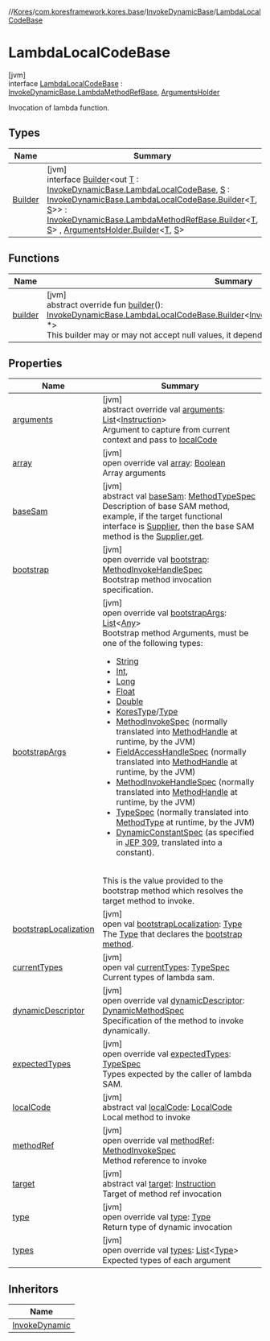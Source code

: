 //[Kores](../../../../index.md)/[com.koresframework.kores.base](../../index.md)/[InvokeDynamicBase](../index.md)/[LambdaLocalCodeBase](index.md)

# LambdaLocalCodeBase

[jvm]\
interface [LambdaLocalCodeBase](index.md) : [InvokeDynamicBase.LambdaMethodRefBase](../-lambda-method-ref-base/index.md), [ArgumentsHolder](../../-arguments-holder/index.md)

Invocation of lambda function.

## Types

| Name | Summary |
|---|---|
| [Builder](-builder/index.md) | [jvm]<br>interface [Builder](-builder/index.md)<out [T](-builder/index.md) : [InvokeDynamicBase.LambdaLocalCodeBase](index.md), [S](-builder/index.md) : [InvokeDynamicBase.LambdaLocalCodeBase.Builder](-builder/index.md)<[T](-builder/index.md), [S](-builder/index.md)>> : [InvokeDynamicBase.LambdaMethodRefBase.Builder](../-lambda-method-ref-base/-builder/index.md)<[T](-builder/index.md), [S](-builder/index.md)> , [ArgumentsHolder.Builder](../../-arguments-holder/-builder/index.md)<[T](-builder/index.md), [S](-builder/index.md)> |

## Functions

| Name | Summary |
|---|---|
| [builder](builder.md) | [jvm]<br>abstract override fun [builder](builder.md)(): [InvokeDynamicBase.LambdaLocalCodeBase.Builder](-builder/index.md)<[InvokeDynamicBase.LambdaLocalCodeBase](index.md), *><br>This builder may or may not accept null values, it depends on implementation. |

## Properties

| Name | Summary |
|---|---|
| [arguments](arguments.md) | [jvm]<br>abstract override val [arguments](arguments.md): [List](https://kotlinlang.org/api/latest/jvm/stdlib/kotlin.collections/-list/index.html)<[Instruction](../../../com.koresframework.kores/-instruction/index.md)><br>Argument to capture from current context and pass to [localCode](local-code.md) |
| [array](array.md) | [jvm]<br>open override val [array](array.md): [Boolean](https://kotlinlang.org/api/latest/jvm/stdlib/kotlin/-boolean/index.html)<br>Array arguments |
| [baseSam](index.md#-648296961%2FProperties%2F-1216412040) | [jvm]<br>abstract val [baseSam](index.md#-648296961%2FProperties%2F-1216412040): [MethodTypeSpec](../../../com.koresframework.kores.common/-method-type-spec/index.md)<br>Description of base SAM method, example, if the target functional interface is [Supplier](https://docs.oracle.com/javase/8/docs/api/java/util/function/Supplier.html), then the base SAM method is the [Supplier.get](https://docs.oracle.com/javase/8/docs/api/java/util/function/Supplier.html#get--). |
| [bootstrap](index.md#1693419231%2FProperties%2F-1216412040) | [jvm]<br>open override val [bootstrap](index.md#1693419231%2FProperties%2F-1216412040): [MethodInvokeHandleSpec](../../../com.koresframework.kores.common/-method-invoke-handle-spec/index.md)<br>Bootstrap method invocation specification. |
| [bootstrapArgs](index.md#549554050%2FProperties%2F-1216412040) | [jvm]<br>open override val [bootstrapArgs](index.md#549554050%2FProperties%2F-1216412040): [List](https://kotlinlang.org/api/latest/jvm/stdlib/kotlin.collections/-list/index.html)<[Any](https://kotlinlang.org/api/latest/jvm/stdlib/kotlin/-any/index.html)><br>Bootstrap method Arguments, must be one of the following types:<br><ul><li>[String](https://kotlinlang.org/api/latest/jvm/stdlib/kotlin/-string/index.html)</li><li>[Int](https://kotlinlang.org/api/latest/jvm/stdlib/kotlin/-int/index.html),</li><li>[Long](https://kotlinlang.org/api/latest/jvm/stdlib/kotlin/-long/index.html)</li><li>[Float](https://kotlinlang.org/api/latest/jvm/stdlib/kotlin/-float/index.html)</li><li>[Double](https://kotlinlang.org/api/latest/jvm/stdlib/kotlin/-double/index.html)</li><li>[KoresType](../../../com.koresframework.kores.type/-kores-type/index.md)/[Type](https://docs.oracle.com/javase/8/docs/api/java/lang/reflect/Type.html)</li><li>[MethodInvokeSpec](../../../com.koresframework.kores.common/-method-invoke-spec/index.md) (normally translated into [MethodHandle](https://docs.oracle.com/javase/8/docs/api/java/lang/invoke/MethodHandle.html) at runtime, by the JVM)</li><li>[FieldAccessHandleSpec](../../../com.koresframework.kores.common/-field-access-handle-spec/index.md) (normally translated into [MethodHandle](https://docs.oracle.com/javase/8/docs/api/java/lang/invoke/MethodHandle.html) at runtime, by the JVM)</li><li>[MethodInvokeHandleSpec](../../../com.koresframework.kores.common/-method-invoke-handle-spec/index.md) (normally translated into [MethodHandle](https://docs.oracle.com/javase/8/docs/api/java/lang/invoke/MethodHandle.html) at runtime, by the JVM)</li><li>[TypeSpec](../../-type-spec/index.md) (normally translated into [MethodType](https://docs.oracle.com/javase/8/docs/api/java/lang/invoke/MethodType.html) at runtime, by the JVM)</li><li>[DynamicConstantSpec](../../../com.koresframework.kores.common/-dynamic-constant-spec/index.md) (as specified in [JEP 309](https://openjdk.java.net/jeps/309), translated into a constant).</li></ul><br>This is the value provided to the bootstrap method which resolves the target method to invoke. |
| [bootstrapLocalization](index.md#-783082682%2FProperties%2F-1216412040) | [jvm]<br>open val [bootstrapLocalization](index.md#-783082682%2FProperties%2F-1216412040): [Type](https://docs.oracle.com/javase/8/docs/api/java/lang/reflect/Type.html)<br>The [Type](https://docs.oracle.com/javase/8/docs/api/java/lang/reflect/Type.html) that declares the [bootstrap method](../bootstrap.md). |
| [currentTypes](index.md#822835565%2FProperties%2F-1216412040) | [jvm]<br>open val [currentTypes](index.md#822835565%2FProperties%2F-1216412040): [TypeSpec](../../-type-spec/index.md)<br>Current types of lambda sam. |
| [dynamicDescriptor](index.md#2033200191%2FProperties%2F-1216412040) | [jvm]<br>open override val [dynamicDescriptor](index.md#2033200191%2FProperties%2F-1216412040): [DynamicMethodSpec](../../../com.koresframework.kores.common/-dynamic-method-spec/index.md)<br>Specification of the method to invoke dynamically. |
| [expectedTypes](expected-types.md) | [jvm]<br>open override val [expectedTypes](expected-types.md): [TypeSpec](../../-type-spec/index.md)<br>Types expected by the caller of lambda SAM. |
| [localCode](local-code.md) | [jvm]<br>abstract val [localCode](local-code.md): [LocalCode](../../-local-code/index.md)<br>Local method to invoke |
| [methodRef](method-ref.md) | [jvm]<br>open override val [methodRef](method-ref.md): [MethodInvokeSpec](../../../com.koresframework.kores.common/-method-invoke-spec/index.md)<br>Method reference to invoke |
| [target](index.md#-1023869060%2FProperties%2F-1216412040) | [jvm]<br>abstract val [target](index.md#-1023869060%2FProperties%2F-1216412040): [Instruction](../../../com.koresframework.kores/-instruction/index.md)<br>Target of method ref invocation |
| [type](index.md#-129257997%2FProperties%2F-1216412040) | [jvm]<br>open override val [type](index.md#-129257997%2FProperties%2F-1216412040): [Type](https://docs.oracle.com/javase/8/docs/api/java/lang/reflect/Type.html)<br>Return type of dynamic invocation |
| [types](index.md#1854224180%2FProperties%2F-1216412040) | [jvm]<br>open override val [types](index.md#1854224180%2FProperties%2F-1216412040): [List](https://kotlinlang.org/api/latest/jvm/stdlib/kotlin.collections/-list/index.html)<[Type](https://docs.oracle.com/javase/8/docs/api/java/lang/reflect/Type.html)><br>Expected types of each argument |

## Inheritors

| Name |
|---|
| [InvokeDynamic](../../-invoke-dynamic/-lambda-local-code/index.md) |
